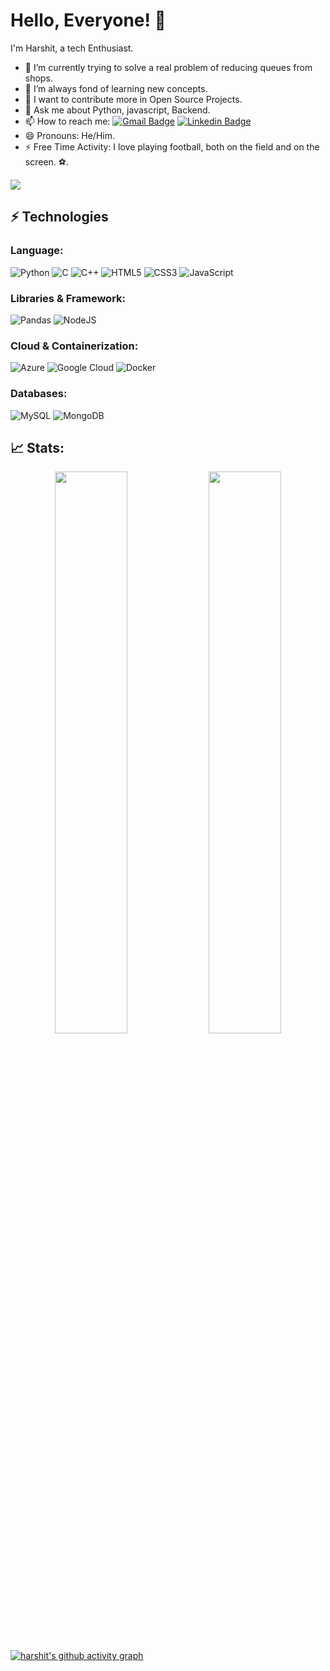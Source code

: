 # Hello, Everyone! 👋

I'm Harshit, a tech Enthusiast.

- 🔭 I’m currently trying to solve a real problem of reducing queues from shops.
- 🌱 I’m always fond of learning new concepts.
- 👯 I want to contribute more in Open Source Projects.
- 💬 Ask me about Python, javascript, Backend.
- 📫 How to reach me: [![Gmail Badge](https://img.shields.io/badge/-hargup3438@gmail.com-c14438?style=flat-square&logo=Gmail&logoColor=white&link=mailto:hargup3438@gmail.com)](mailto::hargup3438@gmail.com) [![Linkedin Badge](https://img.shields.io/badge/-HarshitGupta-blue?style=flat-square&logo=Linkedin&logoColor=white&link=https://linkedin.com/in/harshit-gupta-526a9621a/)](https://linkedin.com/in/harshit-gupta-526a9621a/)
- 😄 Pronouns: He/Him.
- ⚡ Free Time Activity: I love playing football, both on the field and on the screen. ⚽.

<div>
<img align="center" src="https://i.imgur.com/4ASafy0.png">
</div>

## ⚡ Technologies

### Language:
![Python](https://img.shields.io/badge/python-3670A0?style=for-the-badge&logo=python&logoColor=ffdd54)
![C](https://img.shields.io/badge/c-%2300599C.svg?style=for-the-badge&logo=c&logoColor=white)
![C++](https://img.shields.io/badge/c++-%2300599C.svg?style=for-the-badge&logo=c%2B%2B&logoColor=white)
![HTML5](https://img.shields.io/badge/html5-%23E34F26.svg?style=for-the-badge&logo=html5&logoColor=white)
![CSS3](https://img.shields.io/badge/css3-%231572B6.svg?style=for-the-badge&logo=css3&logoColor=white)
![JavaScript](https://img.shields.io/badge/javascript-%23323330.svg?style=for-the-badge&logo=javascript&logoColor=%23F7DF1E)

### Libraries & Framework:

![Pandas](https://img.shields.io/badge/pandas-%23150458.svg?style=for-the-badge&logo=pandas&logoColor=white)
![NodeJS](https://img.shields.io/badge/node.js-6DA55F?style=for-the-badge&logo=node.js&logoColor=white)

### Cloud & Containerization:

![Azure](https://img.shields.io/badge/azure-%230072C6.svg?style=for-the-badge&logo=microsoftazure&logoColor=white)
![Google Cloud](https://img.shields.io/badge/GoogleCloud-%234285F4.svg?style=for-the-badge&logo=google-cloud&logoColor=white)
![Docker](https://img.shields.io/badge/docker-%230db7ed.svg?style=for-the-badge&logo=docker&logoColor=white)

### Databases:
![MySQL](https://img.shields.io/badge/mysql-%2300f.svg?style=for-the-badge&logo=mysql&logoColor=white)
![MongoDB](https://img.shields.io/badge/MongoDB-%234ea94b.svg?style=for-the-badge&logo=mongodb&logoColor=white)

## 📈 Stats:
<p align="center"> 
  <img width="48%" src="https://github-readme-stats.vercel.app/api?username=octonawish-akcodes&show_icons=true&theme=tokyonight" />
  <img width="48%" src="https://github-readme-streak-stats.herokuapp.com/?user=octonawish-akcodes&theme=tokyonight" />
</p>

[![harshit's github activity graph](https://github-readme-activity-graph.vercel.app/graph?username=harshitGupta2019&theme=tokyo-night)](https://github.com/ashutosh00710/github-readme-activity-graph)

